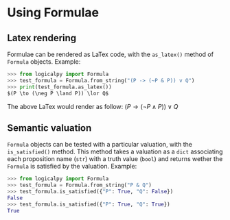 # Using Formulae

## Latex rendering

Formulae can be rendered as LaTex code, with the `as_latex()` method of `Formula` objects.
Example:

```python
>>> from logicalpy import Formula
>>> test_formula = Formula.from_string("(P -> (~P & P)) v Q")
>>> print(test_formula.as_latex())
$(P \to (\neg P \land P)) \lor Q$
```

The above LaTex would render as follow: $(P \to (\neg P \land P)) \lor Q$

## Semantic valuation

`Formula` objects can be tested with a particular valuation, with the `is_satisfied()` method. This method takes
a valuation as a `dict` associating each proposition name (`str`) with a truth value (`bool`) and returns
wether the `Formula` is satisfied by the valuation.
Example:

```python
>>> from logicalpy import Formula
>>> test_formula = Formula.from_string("P & Q")
>>> test_formula.is_satisfied({"P": True, "Q": False})
False
>>> test_formula.is_satisfied({"P": True, "Q": True})
True
```
